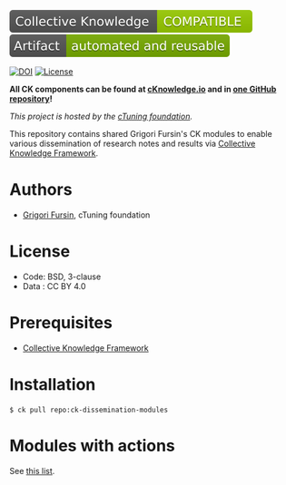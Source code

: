 [![compatibility](https://github.com/ctuning/ck-guide-images/blob/master/ck-compatible.svg)](https://github.com/ctuning/ck)
[![automation](https://github.com/ctuning/ck-guide-images/blob/master/ck-artifact-automated-and-reusable.svg)](http://cTuning.org/ae)

[![DOI](https://zenodo.org/badge/29907543.svg)](https://zenodo.org/badge/latestdoi/29907543)
[![License](https://img.shields.io/badge/License-BSD%203--Clause-blue.svg)](https://opensource.org/licenses/BSD-3-Clause)

**All CK components can be found at [cKnowledge.io](https://cKnowledge.io) and in [one GitHub repository](https://github.com/ctuning/ai)!**

*This project is hosted by the [cTuning foundation](https://cTuning.org).*


This repository contains shared Grigori Fursin's CK modules to enable
various dissemination of research notes and results via 
[Collective Knowledge Framework](https://github.com/ctuning/ck).

Authors
=======

* [Grigori Fursin](https://fursin.net), cTuning foundation

License
=======
* Code: BSD, 3-clause
* Data : CC BY 4.0

Prerequisites
=============
* [Collective Knowledge Framework](http://github.com/ctuning/ck)

Installation
============

```
$ ck pull repo:ck-dissemination-modules
```

Modules with actions
====================

See [this list](http://cKnowledge.org/shared-modules.html).
